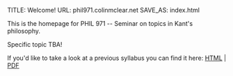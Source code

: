 TITLE: Welcome!
URL: phil971.colinmclear.net
SAVE_AS: index.html

This is the homepage for PHIL 971 -- Seminar on topics in Kant's philosophy.

Specific topic TBA!

If you'd like to take a look at a previous syllabus you can find it here: [HTML]({filename}/extra/syllabus.html) | [PDF]({filename}/extra/syllabus.pdf)
